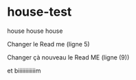 ﻿# house-test
house house house


Changer le Read me (ligne 5)



Changer çà nouveau le Read ME (ligne (9))

 et biiiiiiiiiiiim

